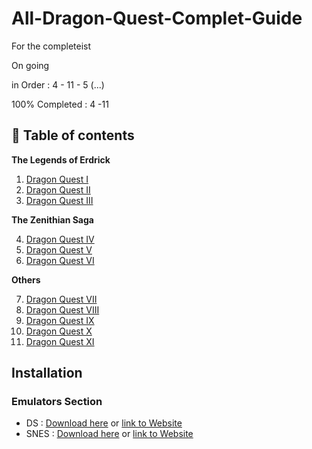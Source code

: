 # All-Dragon-Quest-Complet-Guide
For the completeist

On going

in Order : 4 - 11 - 5 (...)

100% Completed : 4 -11

## 📖 Table of contents

**The Legends of Erdrick**

1. [Dragon Quest I](/all-games-guide/dragon-quest-4/README.md)
2. [Dragon Quest II](https://github.com/Ellimaaac/All-Dragon-Quest-Complet-Guide/tree/main/Dragon%20Quest%202)
3. [Dragon Quest III](https://github.com/Ellimaaac/All-Dragon-Quest-Complet-Guide/tree/main/Dragon%20Quest%203)

**The Zenithian Saga**

4. [Dragon Quest IV](https://github.com/Ellimaaac/All-Dragon-Quest-Complet-Guide/tree/main/Dragon%20Quest%204)
5. [Dragon Quest V](https://github.com/Ellimaaac/All-Dragon-Quest-Complet-Guide/tree/main/Dragon%20Quest%205)
6. [Dragon Quest VI](https://github.com/Ellimaaac/All-Dragon-Quest-Complet-Guide/tree/main/Dragon%20Quest%206)

**Others**

7. [Dragon Quest VII](https://github.com/Ellimaaac/All-Dragon-Quest-Complet-Guide/tree/main/Dragon%20Quest%207)
8. [Dragon Quest VIII](https://github.com/Ellimaaac/All-Dragon-Quest-Complet-Guide/tree/main/Dragon%20Quest%208)
9. [Dragon Quest IX](https://github.com/Ellimaaac/All-Dragon-Quest-Complet-Guide/tree/main/Dragon%20Quest%209)
10. [Dragon Quest X](https://github.com/Ellimaaac/All-Dragon-Quest-Complet-Guide/tree/main/Dragon%20Quest%2010)
11. [Dragon Quest XI](https://github.com/Ellimaaac/All-Dragon-Quest-Complet-Guide/tree/main/Dragon%20Quest%2011)





## Installation
### Emulators Section
- DS : [Download here](https://github.com/Ellimaaac/All-Dragon-Quest-Complet-Guide/blob/main/EMUs/desmume-0.9.13-win64.zip) or [link to Website](https://desmume.org/download/)
- SNES : [Download here](https://github.com/Ellimaaac/All-Dragon-Quest-Complet-Guide/blob/main/EMUs/snes9x-1.62.3-win32-x64.zip) or [link to Website](https://www.snes9x.com/downloads.php)
